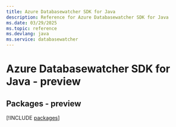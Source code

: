 ```yaml
---
title: Azure Databasewatcher SDK for Java
description: Reference for Azure Databasewatcher SDK for Java
ms.date: 03/29/2025
ms.topic: reference
ms.devlang: java
ms.service: databasewatcher
---
```

# Azure Databasewatcher SDK for Java - preview
## Packages - preview
[!INCLUDE [packages](databasewatcher-index.md)]
